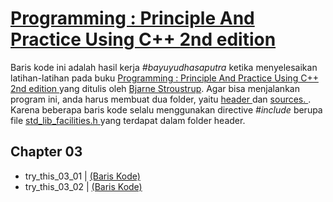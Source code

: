 <h1> 
    <a href = "https://www.amazon.com/Programming-Principles-Practice-Using-2nd/dp/0321992784">
        Programming : Principle And Practice Using C++ 2nd edition
    </a> 
</h1>
<p> 
      Baris kode ini adalah hasil kerja <em>#bayuyudhasaputra</em> ketika menyelesaikan latihan-latihan pada buku
      <a href = "https://www.amazon.com/Programming-Principles-Practice-Using-2nd/dp/0321992784">
            Programming : Principle And Practice Using C++ 2nd edition
      </a> yang ditulis oleh <a href = "https://stroustrup.com/">Bjarne Stroustrup</a>.
      Agar bisa menjalankan program ini, anda harus membuat dua folder, yaitu 
      <a href = "https://github.com/bayuYudhaSaputra/Stroustrup_Principle_And_Practice_Using_CPP/tree/main/header">
          header
      </a>
      dan
      <a href = "https://github.com/bayuYudhaSaputra/Stroustrup_Principle_And_Practice_Using_CPP/tree/main/sources">
              sources.
      </a>.
      Karena beberapa baris kode selalu menggunakan directive <em> #include </em> berupa file
      <a href = "https://github.com/bayuYudhaSaputra/Stroustrup_Principle_And_Practice_Using_CPP/blob/main/header/std_lib_facilities.h">
          std_lib_facilities.h
      </a>
      yang terdapat dalam folder header.
</p>

<div>
    <h2> Chapter 03 </h2>
          <ul>
                <li> try_this_03_01
                    <span> | </span>
                    <a href = "https://github.com/bayuYudhaSaputra/Stroustrup_Principle_And_Practice_Using_CPP/blob/main/sources/try_this_03_01.cpp">
                        (Baris Kode) 
                    </a>
                </li>
                <li> try_this_03_02
                    <span> | </span>
                    <a href = "https://github.com/bayuYudhaSaputra/Stroustrup_Principle_And_Practice_Using_CPP/blob/main/sources/try_this_03_02.cpp">
                        (Baris Kode) 
                    </a>
                </li>
         </ul>
  
</div>
